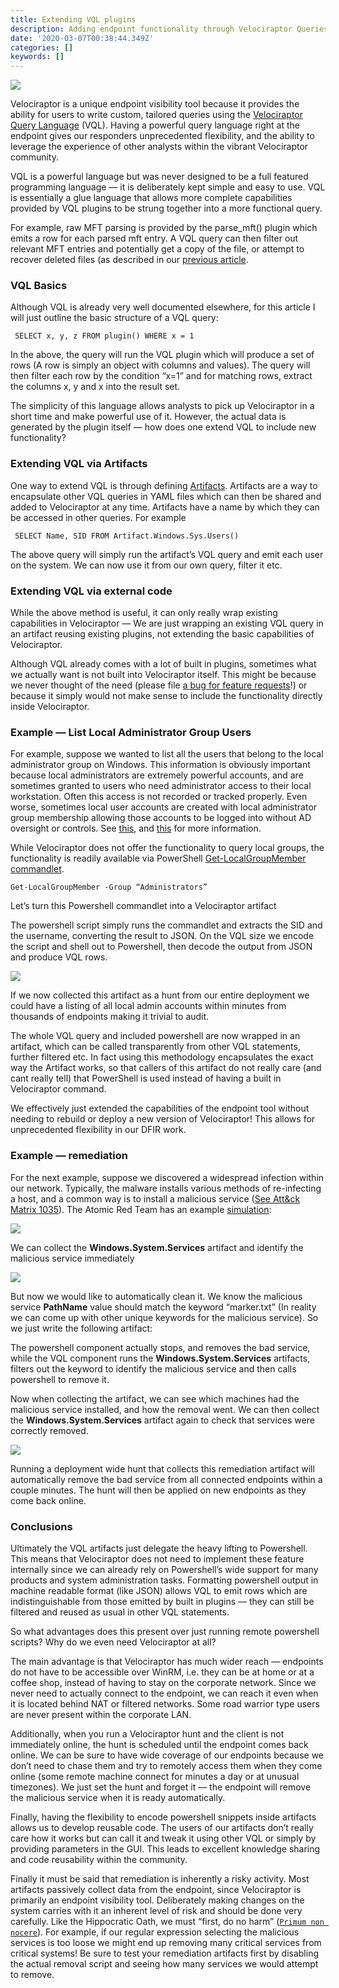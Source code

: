 ```yaml
---
title: Extending VQL plugins
description: Adding endpoint functionality through Velociraptor Queries.
date: '2020-03-07T00:38:44.349Z'
categories: []
keywords: []
---
```


![](../../img/0iyK-hcG9nhlPHVOE.jpg?width=600px)

Velociraptor is a unique endpoint visibility tool because it provides the ability for users to write custom, tailored queries using the [Velociraptor Query Language](https://www.velocidex.com/docs/vql_reference/) (VQL). Having a powerful query language right at the endpoint gives our responders unprecedented flexibility, and the ability to leverage the experience of other analysts within the vibrant Velociraptor community.

VQL is a powerful language but was never designed to be a full featured programming language — it is deliberately kept simple and easy to use. VQL is essentially a glue language that allows more complete capabilities provided by VQL plugins to be strung together into a more functional query.

For example, raw MFT parsing is provided by the parse_mft() plugin which emits a row for each parsed mft entry. A VQL query can then filter out relevant MFT entries and potentially get a copy of the file, or attempt to recover deleted files (as described in our [previous article](../2019-11-15_recovering-deleted-ntfs-files-with-velociraptor-1fcf09855311/).

### VQL Basics

Although VQL is already very well documented elsewhere, for this article I will just outline the basic structure of a VQL query:

```vql
 SELECT x, y, z FROM plugin() WHERE x = 1
```

In the above, the query will run the VQL plugin which will produce a set of rows (A row is simply an object with columns and values). The query will then filter each row by the condition “x=1” and for matching rows, extract the columns x, y and x into the result set.

The simplicity of this language allows analysts to pick up Velociraptor in a short time and make powerful use of it. However, the actual data is generated by the plugin itself — how does one extend VQL to include new functionality?

### Extending VQL via Artifacts

One way to extend VQL is through defining [Artifacts](https://www.velocidex.com/docs/user-interface/artifacts/). Artifacts are a way to encapsulate other VQL queries in YAML files which can then be shared and added to Velociraptor at any time. Artifacts have a name by which they can be accessed in other queries. For example

```
 SELECT Name, SID FROM Artifact.Windows.Sys.Users()
```

The above query will simply run the artifact’s VQL query and emit each user on the system. We can now use it from our own query, filter it etc.

### Extending VQL via external code

While the above method is useful, it can only really wrap existing capabilities in Velociraptor — We are just wrapping an existing VQL query in an artifact reusing existing plugins, not extending the basic capabilities of Velociraptor.

Although VQL already comes with a lot of built in plugins, sometimes what we actually want is not built into Velociraptor itself. This might be because we never thought of the need (please file [a bug for feature requests](https://github.com/Velocidex/velociraptor)!) or because it simply would not make sense to include the functionality directly inside Velociraptor.

### Example — List Local Administrator Group Users

For example, suppose we wanted to list all the users that belong to the local administrator group on Windows. This information is obviously important because local administrators are extremely powerful accounts, and are sometimes granted to users who need administrator access to their local workstation. Often this access is not recorded or tracked properly. Even worse, sometimes local user accounts are created with local administrator group membership allowing those accounts to be logged into without AD oversight or controls. See [this](https://docs.microsoft.com/en-us/windows-server/identity/ad-ds/plan/security-best-practices/implementing-least-privilege-administrative-models#on-workstations), and [this](https://docs.microsoft.com/en-us/windows/security/identity-protection/access-control/local-accounts) for more information.

While Velociraptor does not offer the functionality to query local groups, the functionality is readily available via PowerShell [Get-LocalGroupMember commandlet](https://docs.microsoft.com/en-us/powershell/module/microsoft.powershell.localaccounts/get-localgroupmember?view=powershell-5.1).

```
Get-LocalGroupMember -Group “Administrators”
```

Let’s turn this Powershell commandlet into a Velociraptor artifact

<script src="https://gist.github.com/scudette/3b2ff76b8d032c800d38375e2cca0dd6.js"></script>

The powershell script simply runs the commandlet and extracts the SID and the username, converting the result to JSON. On the VQL size we encode the script and shell out to Powershell, then decode the output from JSON and produce VQL rows.

![](../../img/10seNp3si-PKiAj0pvhrzWg.png)

If we now collected this artifact as a hunt from our entire deployment we could have a listing of all local admin accounts within minutes from thousands of endpoints making it trivial to audit.

The whole VQL query and included powershell are now wrapped in an artifact, which can be called transparently from other VQL statements, further filtered etc. In fact using this methodology encapsulates the exact way the Artifact works, so that callers of this artifact do not really care (and cant really tell) that PowerShell is used instead of having a built in Velociraptor command.

We effectively just extended the capabilities of the endpoint tool without needing to rebuild or deploy a new version of Velociraptor! This allows for unprecedented flexibility in our DFIR work.

### Example — remediation

For the next example, suppose we discovered a widespread infection within our network. Typically, the malware installs various methods of re-infecting a host, and a common way is to install a malicious service ([See Att&ck Matrix 1035](https://attack.mitre.org/techniques/T1035/)). The Atomic Red Team has an example [simulation](https://github.com/redcanaryco/atomic-red-team/blob/8881bdb0029f186e7e06994e45ab1fb49e7adfa8/atomics/T1035/T1035.md):

![](../../img/1mDYbeZBXbsFzZuWLl_rPXA.png)

We can collect the **Windows.System.Services** artifact and identify the malicious service immediately

![](../../img/1St0TfmwTFJnRfLGsEuHCHw.png)

But now we would like to automatically clean it. We know the malicious service **PathName** value should match the keyword “marker.txt” (In reality we can come up with other unique keywords for the malicious service). So we just write the following artifact:

<script src="https://gist.github.com/scudette/2185ae021fc78f880a0caaaec3fb03a2.js"></script>

The powershell component actually stops, and removes the bad service, while the VQL component runs the **Windows.System.Services** artifacts, filters out the keyword to identify the malicious service and then calls powershell to remove it.

Now when collecting the artifact, we can see which machines had the malicious service installed, and how the removal went. We can then collect the **Windows.System.Services** artifact again to check that services were correctly removed.

![](../../img/1_gfWrRvoEQhZFQenbsz0MA.png)

Running a deployment wide hunt that collects this remediation artifact will automatically remove the bad service from all connected endpoints within a couple minutes. The hunt will then be applied on new endpoints as they come back online.

### Conclusions

Ultimately the VQL artifacts just delegate the heavy lifting to Powershell. This means that Velociraptor does not need to implement these feature internally since we can already rely on Powershell’s wide support for many products and system administration tasks. Formatting powershell output in machine readable format (like JSON) allows VQL to emit rows which are indistinguishable from those emitted by built in plugins — they can still be filtered and reused as usual in other VQL statements.

So what advantages does this present over just running remote powershell scripts? Why do we even need Velociraptor at all?

The main advantage is that Velociraptor has much wider reach — endpoints do not have to be accessible over WinRM, i.e. they can be at home or at a coffee shop, instead of having to stay on the corporate network. Since we never need to actually connect to the endpoint, we can reach it even when it is located behind NAT or filtered networks. Some road warrior type users are never present within the corporate LAN.

Additionally, when you run a Velociraptor hunt and the client is not immediately online, the hunt is scheduled until the endpoint comes back online. We can be sure to have wide coverage of our endpoints because we don’t need to chase them and try to remotely access them when they come online (some remote machine connect for minutes a day or at unusual timezones). We just set the hunt and forget it — the endpoint will remove the malicious service when it is ready automatically.

Finally, having the flexibility to encode powershell snippets inside artifacts allows us to develop reusable code. The users of our artifacts don’t really care how it works but can call it and tweak it using other VQL or simply by providing parameters in the GUI. This leads to excellent knowledge sharing and code reusability within the community.

Finally it must be said that remediation is inherently a risky activity. Most artifacts passively collect data from the endpoint, since Velociraptor is primarily an endpoint visibility tool. Deliberately making changes on the system carries with it an inherent level of risk and should be done very carefully. Like the Hippocratic Oath, we must “first, do no harm” ([`Primum non nocere`](https://en.wikipedia.org/wiki/Primum_non_nocere)). For example, if our regular expression selecting the malicious services is too loose we might end up removing many critical services from critical systems! Be sure to test your remediation artifacts first by disabling the actual removal script and seeing how many services we would attempt to remove.

